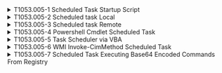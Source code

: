 <details>
<summary>T1053.005-1 Scheduled Task Startup Script
</summary>
<pre>$ NA </pre>
</details>
<details>
<summary>T1053.005-2 Scheduled task Local
</summary>
<pre>$ NA </pre>
</details>
<details>
<summary>T1053.005-3 Scheduled task Remote
</summary>
<pre>$ NA </pre>
</details>
<details>
<summary>T1053.005-4 Powershell Cmdlet Scheduled Task
</summary>
<pre>$ NA </pre>
</details>
<details>
<summary>T1053.005-5 Task Scheduler via VBA
</summary>
<pre>$ NA </pre>
</details>
<details>
<summary>T1053.005-6 WMI Invoke-CimMethod Scheduled Task
</summary>
<pre>$ NA </pre>
</details>
<details>
<summary>T1053.005-7 Scheduled Task Executing Base64 Encoded Commands From Registry
</summary>
<pre>$ NA </pre>
</details>
